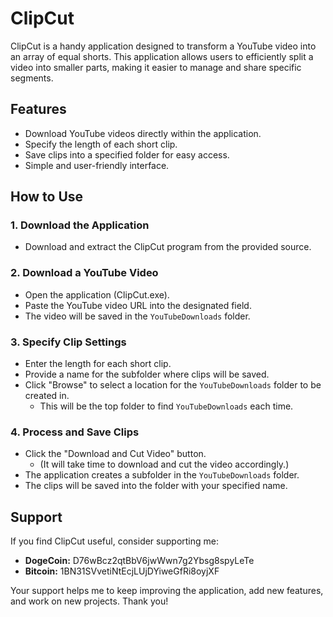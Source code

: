 # ClipCut

ClipCut is a handy application designed to transform a YouTube video into an array of equal shorts. This application allows users to efficiently split a video into smaller parts, making it easier to manage and share specific segments.

## Features
- Download YouTube videos directly within the application.
- Specify the length of each short clip.
- Save clips into a specified folder for easy access.
- Simple and user-friendly interface.

## How to Use

### 1. Download the Application
- Download and extract the ClipCut program from the provided source.

### 2. Download a YouTube Video
- Open the application (ClipCut.exe).
- Paste the YouTube video URL into the designated field.
- The video will be saved in the `YouTubeDownloads` folder.

### 3. Specify Clip Settings
- Enter the length for each short clip.
- Provide a name for the subfolder where clips will be saved.
- Click "Browse" to select a location for the `YouTubeDownloads` folder to be created in.
  - This will be the top folder to find `YouTubeDownloads` each time.

### 4. Process and Save Clips
- Click the "Download and Cut Video" button.
  - (It will take time to download and cut the video accordingly.)
- The application creates a subfolder in the `YouTubeDownloads` folder.
- The clips will be saved into the folder with your specified name.

## Support
If you find ClipCut useful, consider supporting me:

- **DogeCoin:** D76wBcz2qtBbV6jwWwn7g2Ybsg8spyLeTe
- **Bitcoin:** 1BN31SVvetiNtEcjLUjDYiweGfRi8oyjXF

Your support helps me to keep improving the application, add new features, and work on new projects. Thank you!
